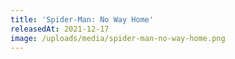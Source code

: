 ```yaml
---
title: 'Spider-Man: No Way Home'
releasedAt: 2021-12-17
image: /uploads/media/spider-man-no-way-home.png
---
```

<timepiece-countdown :date='releasedAt' :leadingZeroes='{ hours: true, minutes: true, seconds: true }' daysSeparator='&nbsp;days ' hoursSeparator=':' minutesSeparator=':' secondsSeparator=''></timepiece-countdown>
